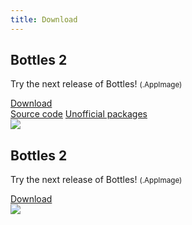 ```yaml
---
title: Download
---
```


<section class="downloads">
  <!-- v2 -->
  <div class="container">
    <div class="right">
      <h1 class="animate__animated animate__fadeInRight">Bottles 2</h1>
      <p>Try the next release of Bottles! <small>(.AppImage)</small></p>
      <a class="button" href="https://github.com/bottlesdevs/Bottles/releases/tag/continuous" title="Download Bottles (.AppImage)">Download</a>
      <div class="more-links">
        <a href="https://github.com/bottlesdevs/Bottles#build-with-meson-construction_worker">Source code</a>
        <a href="https://github.com/bottlesdevs/Bottles#unofficial-packages">Unofficial packages</a>
      </div>
    </div>
    <div class="left">
      <img class="animate__animated animate__fadeInUp" src="https://raw.githubusercontent.com/mirkobrombin/Bottles/master/screenshot-0.png" />
    </div>
  </div>
  <!-- v1 -->
  <div class="container">
    <div class="left">
      <h1 class="animate__animated animate__fadeInRight">Bottles 2</h1>
      <p>Try the next release of Bottles! <small>(.AppImage)</small></p>
      <a class="button" href="https://github.com/bottlesdevs/Bottles/releases/tag/continuous-v1" title="Download Bottles v1 (.deb)">Download</a>
    </div>
    <div class="right">
      <img class="animate__animated animate__fadeInUp" src="https://raw.githubusercontent.com/bottlesdevs/Bottles/v1/data/screenshot-1.png" />
    </div>
  </div>
</section>
